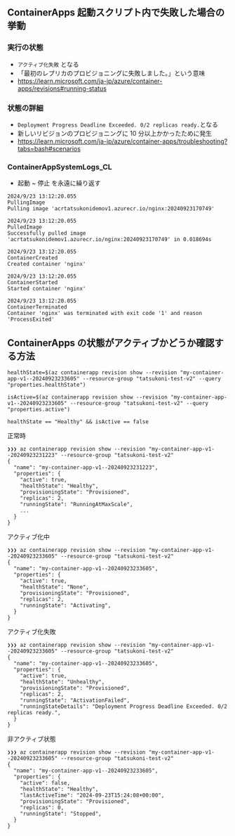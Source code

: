 ## ContainerApps 起動スクリプト内で失敗した場合の挙動

### 実行の状態
- `アクティブ化失敗` となる
- 「最初のレプリカのプロビジョニングに失敗しました。」という意味
- https://learn.microsoft.com/ja-jp/azure/container-apps/revisions#running-status

### 状態の詳細
- `Deployment Progress Deadline Exceeded. 0/2 replicas ready.`となる
- 新しいリビジョンのプロビジョニングに 10 分以上かかったために発生
- https://learn.microsoft.com/ja-jp/azure/container-apps/troubleshooting?tabs=bash#scenarios

### ContainerAppSystemLogs_CL

- 起動 ~ 停止 を永遠に繰り返す

```
2024/9/23 13:12:20.055
PullingImage
Pulling image 'acrtatsukonidemov1.azurecr.io/nginx:20240923170749'

2024/9/23 13:12:20.055
PulledImage
Successfully pulled image 'acrtatsukonidemov1.azurecr.io/nginx:20240923170749' in 0.018694s

2024/9/23 13:12:20.055
ContainerCreated
Created container 'nginx'

2024/9/23 13:12:20.055
ContainerStarted
Started container 'nginx'

2024/9/23 13:12:20.055
ContainerTerminated
Container 'nginx' was terminated with exit code '1' and reason 'ProcessExited'
```

## ContainerApps の状態がアクティブかどうか確認する方法

```
healthState=$(az containerapp revision show --revision "my-container-app-v1--20240923233605" --resource-group "tatsukoni-test-v2" --query "properties.healthState")

isActive=$(az containerapp revision show --revision "my-container-app-v1--20240923233605" --resource-group "tatsukoni-test-v2" --query "properties.active")

healthState == "Healthy" && isActive == false
```

正常時
```
❯❯❯ az containerapp revision show --revision "my-container-app-v1--20240923231223" --resource-group "tatsukoni-test-v2"
{
  "name": "my-container-app-v1--20240923231223",
  "properties": {
    "active": true,
    "healthState": "Healthy",
    "provisioningState": "Provisioned",
    "replicas": 2,
    "runningState": "RunningAtMaxScale",
    ...
  }
}
```

アクティブ化中
```
❯❯❯ az containerapp revision show --revision "my-container-app-v1--20240923233605" --resource-group "tatsukoni-test-v2"
{
  "name": "my-container-app-v1--20240923233605",
  "properties": {
    "active": true,
    "healthState": "None",
    "provisioningState": "Provisioned",
    "replicas": 2,
    "runningState": "Activating",
  }
}
```

アクティブ化失敗
```
❯❯❯ az containerapp revision show --revision "my-container-app-v1--20240923233605" --resource-group "tatsukoni-test-v2"
{
  "name": "my-container-app-v1--20240923233605",
  "properties": {
    "active": true,
    "healthState": "Unhealthy",
    "provisioningState": "Provisioned",
    "replicas": 2,
    "runningState": "ActivationFailed",
    "runningStateDetails": "Deployment Progress Deadline Exceeded. 0/2 replicas ready.",
  }
}
```

非アクティブ状態
```
❯❯❯ az containerapp revision show --revision "my-container-app-v1--20240923233605" --resource-group "tatsukoni-test-v2"
{
  "name": "my-container-app-v1--20240923233605",
  "properties": {
    "active": false,
    "healthState": "Healthy",
    "lastActiveTime": "2024-09-23T15:24:08+00:00",
    "provisioningState": "Provisioned",
    "replicas": 0,
    "runningState": "Stopped",
  }
}
```
